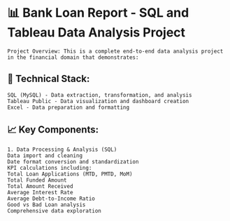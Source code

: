 #  📊 Bank Loan Report - SQL and Tableau Data Analysis Project
    Project Overview: This is a complete end-to-end data analysis project in the financial domain that demonstrates:

##  🔧 Technical Stack:
    SQL (MySQL) - Data extraction, transformation, and analysis
    Tableau Public - Data visualization and dashboard creation
    Excel - Data preparation and formatting
##  📈 Key Components:
    1. Data Processing & Analysis (SQL)
    Data import and cleaning
    Date format conversion and standardization
    KPI calculations including:
    Total Loan Applications (MTD, PMTD, MoM)
    Total Funded Amount
    Total Amount Received
    Average Interest Rate
    Average Debt-to-Income Ratio
    Good vs Bad Loan analysis
    Comprehensive data exploration
